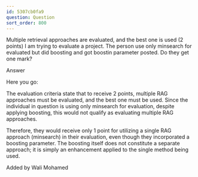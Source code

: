 ```yaml
---
id: 5307cb0fa9
question: Question
sort_order: 800
---
```


Multiple retrieval approaches are evaluated, and the best one is used (2 points)  I am trying to evaluate a project. The person use only minsearch for evaluated but did boosting and got boostin parameter posted. Do they get one mark?

Answer

Here you go:

The evaluation criteria state that to receive 2 points, multiple RAG approaches must be evaluated, and the best one must be used. Since the individual in question is using only minsearch for evaluation, despite applying boosting, this would not qualify as evaluating multiple RAG approaches.

Therefore, they would receive only 1 point for utilizing a single RAG approach (minsearch) in their evaluation, even though they incorporated a boosting parameter. The boosting itself does not constitute a separate approach; it is simply an enhancement applied to the single method being used.

Added by Wali Mohamed

